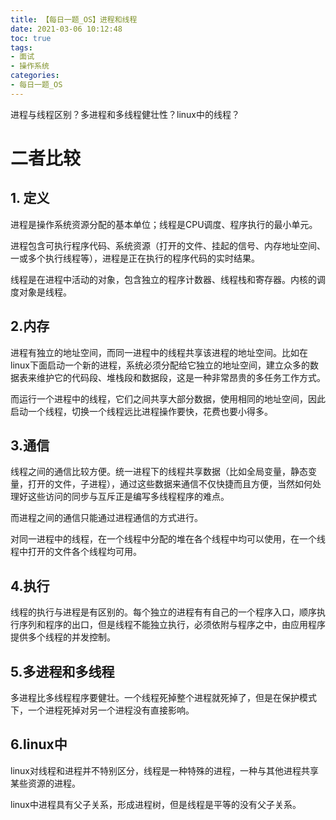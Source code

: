 ```yaml
---
title: 【每日一题_OS】进程和线程
date: 2021-03-06 10:12:48
toc: true
tags:
- 面试 
- 操作系统
categories:
- 每日一题_OS
---
```

进程与线程区别？多进程和多线程健壮性？linux中的线程？

<!-- more -->

# 二者比较

## 1. 定义
进程是操作系统资源分配的基本单位；线程是CPU调度、程序执行的最小单元。

进程包含可执行程序代码、系统资源（打开的文件、挂起的信号、内存地址空间、一或多个执行线程等），进程是正在执行的程序代码的实时结果。

线程是在进程中活动的对象，包含独立的程序计数器、线程栈和寄存器。内核的调度对象是线程。

## 2.内存
进程有独立的地址空间，而同一进程中的线程共享该进程的地址空间。比如在linux下面启动一个新的进程，系统必须分配给它独立的地址空间，建立众多的数据表来维护它的代码段、堆栈段和数据段，这是一种非常昂贵的多任务工作方式。

而运行一个进程中的线程，它们之间共享大部分数据，使用相同的地址空间，因此启动一个线程，切换一个线程远比进程操作要快，花费也要小得多。

## 3.通信
线程之间的通信比较方便。统一进程下的线程共享数据（比如全局变量，静态变量，打开的文件，子进程），通过这些数据来通信不仅快捷而且方便，当然如何处理好这些访问的同步与互斥正是编写多线程程序的难点。

而进程之间的通信只能通过进程通信的方式进行。

对同一进程中的线程，在一个线程中分配的堆在各个线程中均可以使用，在一个线程中打开的文件各个线程均可用。

## 4.执行
线程的执行与进程是有区别的。每个独立的进程有有自己的一个程序入口，顺序执行序列和程序的出口，但是线程不能独立执行，必须依附与程序之中，由应用程序提供多个线程的并发控制。

## 5.多进程和多线程
多进程比多线程程序要健壮。一个线程死掉整个进程就死掉了，但是在保护模式下，一个进程死掉对另一个进程没有直接影响。

## 6.linux中
linux对线程和进程并不特别区分，线程是一种特殊的进程，一种与其他进程共享某些资源的进程。

linux中进程具有父子关系，形成进程树，但是线程是平等的没有父子关系。

